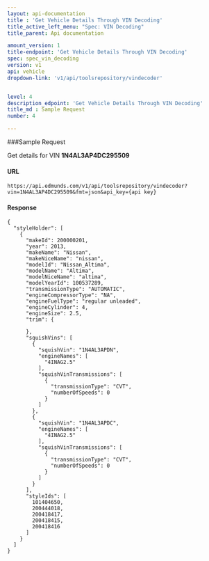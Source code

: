 ```yaml
---
layout: api-documentation
title : 'Get Vehicle Details Through VIN Decoding'
title_active_left_menu: "Spec: VIN Decoding"
title_parent: Api documentation

amount_version: 1
title-endpoint: 'Get Vehicle Details Through VIN Decoding'
spec: spec_vin_decoding
version: v1
api: vehicle
dropdown-link: 'v1/api/toolsrepository/vindecoder'


level: 4
description_edpoint: 'Get Vehicle Details Through VIN Decoding'
title_md : Sample Request
number: 4

---
```


###Sample Request

Get details for VIN **1N4AL3AP4DC295509**

#### URL

	https://api.edmunds.com/v1/api/toolsrepository/vindecoder?vin=1N4AL3AP4DC295509&fmt=json&api_key={api key}
	
#### Response
	
	{
	  "styleHolder": [
	    {
	      "makeId": 200000201,
	      "year": 2013,
	      "makeName": "Nissan",
	      "makeNiceName": "nissan",
	      "modelId": "Nissan_Altima",
	      "modelName": "Altima",
	      "modelNiceName": "altima",
	      "modelYearId": 100537289,
	      "transmissionType": "AUTOMATIC",
	      "engineCompressorType": "NA",
	      "engineFuelType": "regular unleaded",
	      "engineCylinder": 4,
	      "engineSize": 2.5,
	      "trim": {

	      },
	      "squishVins": [
	        {
	          "squishVin": "1N4AL3APDN",
	          "engineNames": [
	            "4INAG2.5"
	          ],
	          "squishVinTransmissions": [
	            {
	              "transmissionType": "CVT",
	              "numberOfSpeeds": 0
	            }
	          ]
	        },
	        {
	          "squishVin": "1N4AL3APDC",
	          "engineNames": [
	            "4INAG2.5"
	          ],
	          "squishVinTransmissions": [
	            {
	              "transmissionType": "CVT",
	              "numberOfSpeeds": 0
	            }
	          ]
	        }
	      ],
	      "styleIds": [
	        101404650,
	        200444018,
	        200418417,
	        200418415,
	        200418416
	      ]
	    }
	  ]
	}